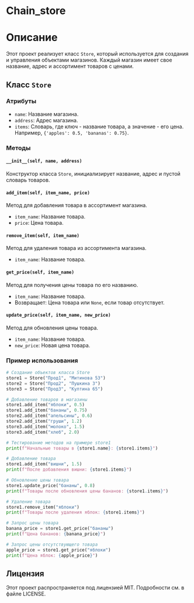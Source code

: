 # Chain_store
 
# Описание

Этот проект реализует класс `Store`, который используется для создания и управления объектами магазинов. Каждый магазин имеет свое название, адрес и ассортимент товаров с ценами.

## Класс `Store`

### Атрибуты

- `name`: Название магазина.
- `address`: Адрес магазина.
- `items`: Словарь, где ключ - название товара, а значение - его цена. Например, `{'apples': 0.5, 'bananas': 0.75}`.

### Методы

#### `__init__(self, name, address)`

Конструктор класса `Store`, инициализирует название, адрес и пустой словарь товаров.

#### `add_item(self, item_name, price)`

Метод для добавления товара в ассортимент магазина.

- `item_name`: Название товара.
- `price`: Цена товара.

#### `remove_item(self, item_name)`

Метод для удаления товара из ассортимента магазина.

- `item_name`: Название товара.

#### `get_price(self, item_name)`

Метод для получения цены товара по его названию.

- `item_name`: Название товара.
- Возвращает: Цена товара или `None`, если товар отсутствует.

#### `update_price(self, item_name, new_price)`

Метод для обновления цены товара.

- `item_name`: Название товара.
- `new_price`: Новая цена товара.

### Пример использования

```python
# Создание объектов класса Store
store1 = Store("Прод1", "Митинова 53")
store2 = Store("Прод2", "Пушкина 3")
store3 = Store("Прод3", "Култина 65")

# Добавление товаров в магазины
store1.add_item("яблоки", 0.5)
store1.add_item("бананы", 0.75)
store2.add_item("апельсины", 0.6)
store2.add_item("груши", 1.2)
store3.add_item("молоко", 1.5)
store3.add_item("хлеб", 2.0)

# Тестирование методов на примере store1
print(f"Начальные товары в {store1.name}: {store1.items}")

# Добавление товара
store1.add_item("вишни", 1.5)
print(f"После добавления вишни: {store1.items}")

# Обновление цены товара
store1.update_price("бананы", 0.8)
print(f"Товары после обновления цены бананов: {store1.items}")

# Удаление товара
store1.remove_item("яблоки")
print(f"Товары после удаления яблок: {store1.items}")

# Запрос цены товара
banana_price = store1.get_price("бананы")
print(f"Цена бананов: {banana_price}")

# Запрос цены отсутствующего товара
apple_price = store1.get_price("яблоки")
print(f"Цена яблок: {apple_price}")
```
## Лицензия

Этот проект распространяется под лицензией MIT. Подробности см. в файле LICENSE.
